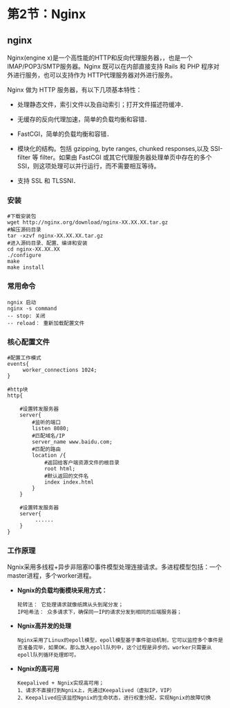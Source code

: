 # 第2节：Nginx



## nginx

Nginx(engine x)是一个高性能的HTTP和反向代理服务器，，也是一个IMAP/POP3/SMTP服务器。Nginx 既可以在内部直接支持 Rails 和 PHP 程序对外进行服务，也可以支持作为 HTTP代理服务器对外进行服务。

Nginx 做为 HTTP 服务器，有以下几项基本特性：

- 处理静态文件，索引文件以及自动索引；打开文件描述符缓冲．

- 无缓存的反向代理加速，简单的负载均衡和容错．

- FastCGI，简单的负载均衡和容错．

- 模块化的结构。包括 gzipping, byte ranges, chunked responses,以及 SSI-filter 等 filter。如果由 FastCGI 或其它代理服务器处理单页中存在的多个 SSI，则这项处理可以并行运行，而不需要相互等待。

- 支持 SSL 和 TLSSNI．

  

### 安装

```shell
#下载安装包
wget http://nginx.org/download/nginx-XX.XX.XX.tar.gz
#解压源码目录
tar -xzvf nginx-XX.XX.XX.tar.gz
#进入源码目录、配置、编译和安装
cd nginx-XX.XX.XX
./configure
make
make install
```

### 常用命令

```shell
ngnix 启动
nginx -s command
-- stop: 关闭
-- reload： 重新加载配置文件
```

### 核心配置文件

```shell
#配置工作模式
events{
     worker_connections 1024;
}

#http块
http{

    #设置转发服务器
    server{
        #监听的端口
        listen 8080;
        #匹配域名/IP
        server_name www.baidu.com;
        #匹配的路由
        location /{
        	#返回给客户端资源文件的根目录
            root html;
            #默认返回的文件名
            index index.html
        }
    }
    
    #设置转发服务器
    server{
         ......
    }
}
```

### 工作原理

Ngnix采用多线程+异步非阻塞IO事件模型处理连接请求。多进程模型包括：一个master进程，多个worker进程。

+ **Ngnix的负载均衡模块采用方式：**

  ```
  轮转法： 它处理请求就像纸牌从头到尾分发；
  IP哈希法： 众多请求下，确保同一IP的请求分发到相同的后端服务器；
  ```

+ **Ngnix高并发的处理**

  ```
  Nginx采用了Linux的epoll模型，epoll模型基于事件驱动机制，它可以监控多个事件是否准备完毕，如果OK，那么放入epoll队列中，这个过程是异步的。worker只需要从epoll队列循环处理即可。
  ```

+ **Ngnix的高可用**

  ```
  Keepalived + Ngnix实现高可用；
  1、请求不直接打到Ngnix上，先通过Keepalived（虚拟IP，VIP）
  2、Keepalived应该监控Ngnix的生命状态，进行权重分配，实现Ngnix的故障切换
  ```

  

